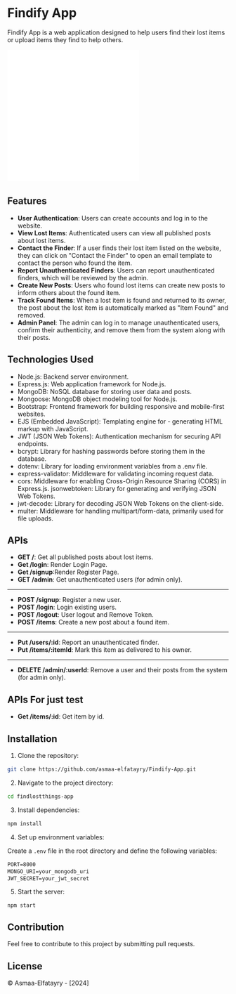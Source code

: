 # Findify App

Findify App is a web application designed to help users find their lost items or upload items they find to help others.

<div >
<img width="300" src="./public/images/assets/searcher child.gif"/>
</div>

## Features

- **User Authentication**: Users can create accounts and log in to the website.
- **View Lost Items**: Authenticated users can view all published posts about lost items.
- **Contact the Finder**: If a user finds their lost item listed on the website, they can click on "Contact the Finder" to open an email template to contact the person who found the item.
- **Report Unauthenticated Finders**: Users can report unauthenticated finders, which will be reviewed by the admin.
- **Create New Posts**: Users who found lost items can create new posts to inform others about the found item.
- **Track Found Items**: When a lost item is found and returned to its owner, the post about the lost item is automatically marked as "Item Found" and removed.
- **Admin Panel**: The admin can log in to manage unauthenticated users, confirm their authenticity, and remove them from the system along with their posts.

## Technologies Used

- Node.js: Backend server environment.
- Express.js: Web application framework for Node.js.
- MongoDB: NoSQL database for storing user data and posts.
- Mongoose: MongoDB object modeling tool for Node.js.
- Bootstrap: Frontend framework for building responsive and mobile-first websites.
- EJS (Embedded JavaScript): Templating engine for - generating HTML markup with JavaScript.
- JWT (JSON Web Tokens): Authentication mechanism for securing API endpoints.
- bcrypt: Library for hashing passwords before storing them in the database.
- dotenv: Library for loading environment variables from a .env file.
- express-validator: Middleware for validating incoming request data.
- cors: Middleware for enabling Cross-Origin Resource Sharing (CORS) in Express.js.
  jsonwebtoken: Library for generating and verifying JSON Web Tokens.
- jwt-decode: Library for decoding JSON Web Tokens on the client-side.
- multer: Middleware for handling multipart/form-data, primarily used for file uploads.

## APIs

- **GET /**: Get all published posts about lost items.
- **Get /login**: Render Login Page.
- **Get /signup**:Render Register Page.
- **GET /admin**: Get unauthenticated users (for admin only).

<hr/>

- **POST /signup**: Register a new user.
- **POST /login**: Login existing users.
- **POST /logout**: User logout and Remove Token.
- **POST /items**: Create a new post about a found item.

<hr/>

- **Put /users/:id**: Report an unauthenticated finder.
- **Put /items/:itemId**: Mark this item as delivered to his owner.

<hr/>

- **DELETE /admin/:userId**: Remove a user and their posts from the system (for admin only).

## APIs For just test

- **Get /items/:id**: Get item by id.

## Installation

1. Clone the repository:

```bash
git clone https://github.com/asmaa-elfatayry/Findify-App.git
```

2. Navigate to the project directory:

```bash
cd findlostthings-app
```

3. Install dependencies:

```bash
npm install
```

4. Set up environment variables:

Create a `.env` file in the root directory and define the following variables:

```
PORT=8000
MONGO_URI=your_mongodb_uri
JWT_SECRET=your_jwt_secret
```

5. Start the server:

```bash
npm start
```

## Contribution

Feel free to contribute to this project by submitting pull requests.

## License

© Asmaa-Elfatayry - [2024]
